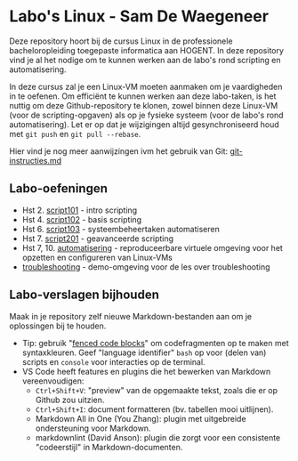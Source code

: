 # Labo's Linux - Sam De Waegeneer

Deze repository hoort bij de cursus Linux in de professionele bacheloropleiding toegepaste informatica aan HOGENT. In deze repository vind je al het nodige om te kunnen werken aan de labo's rond scripting en automatisering.

In deze cursus zal je een Linux-VM moeten aanmaken om je vaardigheden in te oefenen. Om efficiënt te kunnen werken aan deze labo-taken, is het nuttig om deze Github-repository te klonen, zowel binnen deze Linux-VM (voor de scripting-opgaven) als op je fysieke systeem (voor de labo's rond automatisering). Let er op dat je wijzigingen altijd gesynchroniseerd houd met `git push` en `git pull --rebase`.

Hier vind je nog meer aanwijzingen ivm het gebruik van Git: [git-instructies.md](git-instructies.md)

## Labo-oefeningen

- Hst 2. [script101](script101/README.md) - intro scripting
- Hst 4. [script102](script102/README.md) - basis scripting
- Hst 6. [script103](script103/README.md) - systeembeheertaken automatiseren
- Hst 7. [script201](script201/README.md) - geavanceerde scripting
- Hst 7, 10. [automatisering](automation/README.md) - reproduceerbare virtuele omgeving voor het opzetten en configureren van Linux-VMs
- [troubleshooting](troubleshooting/README.md) - demo-omgeving voor de les over troubleshooting

## Labo-verslagen bijhouden

Maak in je repository zelf nieuwe Markdown-bestanden aan om je oplossingen bij te houden.

- Tip: gebruik "[fenced code blocks](https://docs.github.com/en/get-started/writing-on-github/working-with-advanced-formatting/creating-and-highlighting-code-blocks)" om codefragmenten op te maken met syntaxkleuren. Geef "language identifier" `bash` op voor (delen van) scripts en `console` voor interacties op de terminal.
- VS Code heeft features en plugins die het bewerken van Markdown vereenvoudigen:
    - `Ctrl+Shift+V`: "preview" van de opgemaakte tekst, zoals die er op Github zou uitzien.
    - `Ctrl+Shift+I`: document formatteren (bv. tabellen mooi uitlijnen).
    - Markdown All in One (You Zhang): plugin met uitgebreide ondersteuning voor Markdown.
    - markdownlint (David Anson): plugin die zorgt voor een consistente "codeerstijl" in Markdown-documenten.
